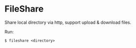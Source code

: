 # FileShare

Share local directory via http, support upload & download files.

Run:
```shell
$ fileshare <directory>
```
